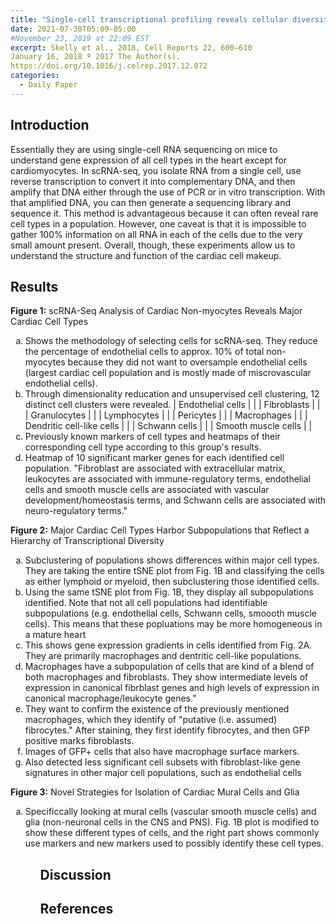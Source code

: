 ```yaml
---
title: "Single-cell transcriptional profiling reveals cellular diversity and intercommunication in the mouse heart"
date: 2021-07-30T05:09-05:00
#November 23, 2019 at 22:09 EST
excerpt: Skelly et al., 2018, Cell Reports 22, 600–610
January 16, 2018 ª 2017 The Author(s).
https://doi.org/10.1016/j.celrep.2017.12.072
categories:
  - Daily Paper
---
```

## Introduction
Essentially they are using single-cell RNA sequencing on mice to understand gene expression of all cell types in the heart except for cardiomyocytes. In scRNA-seq, you isolate RNA from a single cell, use reverse transcription to convert it into complementary DNA, and then amplify that DNA either through the use of PCR or in vitro transcription. With that amplified DNA, you can then generate a sequencing library and sequence it. This method is advantageous because it can often reveal rare cell types in a population. However, one caveat is that it is impossible to gather 100% information on all RNA in each of the cells due to the very small amount present. Overall, though, these experiments allow us to understand the structure and function of the cardiac cell makeup. 

## Results
**Figure 1:** scRNA-Seq Analysis of Cardiac Non-myocytes Reveals Major Cardiac Cell Types
<ol type="a">
  <li>Shows the methodology of selecting cells for scRNA-seq. They reduce the percentage of endothelial cells to approx. 10% of total non-myocytes because they did not want to oversample endothelial cells (largest cardiac cell population and is mostly made of miscrovascular endothelial cells).
  </li>
  <li>Through dimensionality reducation and unsupervised cell clustering, 12 distinct cell clusters were revealed.
  | Endothelial cells | |
  | Fibroblasts | |
  | Granulocytes | |
  | Lymphocytes | |
  | Pericytes | |
  | Macrophages | |
  | Dendritic cell-like cells | |
  | Schwann cells | |
  | Smooth muscle cells | |</li>
  <li>Previously known markers of cell types and heatmaps of their corresponding cell type according to this group's results.</li>
  <li>Heatmap of 10 significant marker genes for each identified cell population. "Fibroblast are associated with extracellular matrix, leukocytes are associated with immune-regulatory terms, endothelial cells and smooth muscle cells are associated with vascular development/homeostasis terms, and Schwann cells are associated with neuro-regulatory terms."</li>
</ol>

**Figure 2:** Major Cardiac Cell Types Harbor Subpopulations that Reflect a Hierarchy of Transcriptional Diversity
<ol type="a">
    <li>Subclustering of populations shows differences within major cell types. They are taking the entire tSNE plot from Fig. 1B and classifying the cells as either lymphoid or myeloid, then subclustering those identified cells.</li>
    <li>Using the same tSNE plot from Fig. 1B, they display all subpopulations identified. Note that not all cell populations had identifiable subpopulations (e.g. endothelial cells, Schwann cells, smoooth muscle cells). This means that these popluations may be more homogeneous in a mature heart</li>
    <li>This shows gene expression gradients in cells identified from Fig. 2A. They are primarily macrophages and dentritic cell-like populations.</li>
    <li>Macrophages have a subpopulation of cells that are kind of a blend of both macrophages and fibroblasts. They show intermediate levels of expression in canonical fibrblast genes and high levels of expression in canonical macrophage/leukocyte genes."</li>
    <li>They want to confirm the existence of the previously mentioned macrophages, which they identify of "putative (i.e. assumed) fibrocytes." After staining, they first identify fibrocytes, and then GFP positive marks fibroblasts.</li>
    <li> Images of GFP+ cells that also have macrophage surface markers.</li>
    <li>Also detected less significant cell subsets with fibroblast-like gene signatures in other major cell populations, such as endothelial cells</li>
</ol>

**Figure 3:** Novel Strategies for Isolation of Cardiac Mural Cells and Glia
<ol type="a">
    <li>Specificcally looking at mural cells (vascular smooth muscle cells) and glia (non-neuronal cells in the CNS and PNS). Fig. 1B plot is modified to show these different types of cells, and the right part shows commonly use markers and new markers used to possibly identify these cell types.
<ol>

## Discussion

## References
[^1]: https://www.frontiersin.org/articles/10.3389/fnmol.2017.00177/full
[^2]: https://www.mayoclinic.org/diseases-conditions/cardiomyopathy/symptoms-causes/syc-20370709
[^3]: 
[^4]: 
[^5]: 
[^6]: 
[^7]: 
[^8]: 
[^9]: 
[^10]: 